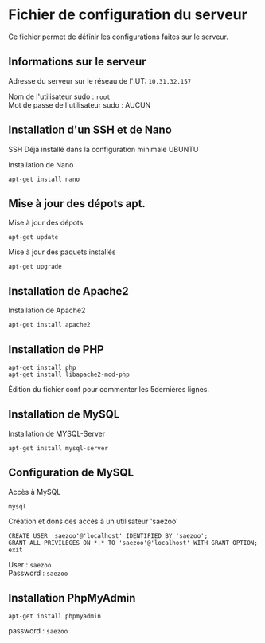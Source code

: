 # Fichier de configuration du serveur

Ce fichier permet de définir les configurations faites sur le serveur.

## Informations sur le serveur

Adresse du serveur sur le réseau de l'IUT: `10.31.32.157`

Nom de l'utilisateur sudo : `root`  
Mot de passe de l'utilisateur sudo : AUCUN

## Installation d'un SSH et de Nano

SSH Déjà installé dans la configuration minimale UBUNTU

Installation de Nano

```
apt-get install nano
```

## Mise à jour des dépots apt.

Mise à jour des dépots

```
apt-get update
```

Mise à jour des paquets installés

```
apt-get upgrade
```

## Installation de Apache2

Installation de Apache2

```terminal
apt-get install apache2
```

## Installation de PHP

```
apt-get install php
apt-get install libapache2-mod-php
```

Édition du fichier conf pour commenter les 5dernières lignes.

## Installation de MySQL

Installation de MYSQL-Server

```
apt-get install mysql-server
```

## Configuration de MySQL

Accès à MySQL

```
mysql
```

Création et dons des accès à un utilisateur 'saezoo'

```
CREATE USER 'saezoo'@'localhost' IDENTIFIED BY 'saezoo';
GRANT ALL PRIVILEGES ON *.* TO 'saezoo'@'localhost' WITH GRANT OPTION;
exit
```

User : `saezoo`  
Password : `saezoo`

## Installation PhpMyAdmin

```
apt-get install phpmyadmin
```

password : `saezoo`
